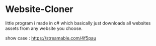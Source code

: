 # Website-Cloner
little program i made in c# which basically just downloads all websites assets from any website you choose.


show case : 
https://streamable.com/4f5pau

